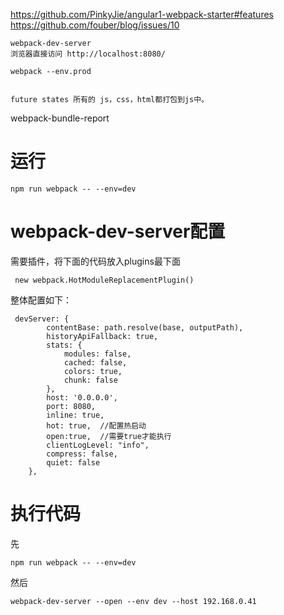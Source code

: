

https://github.com/PinkyJie/angular1-webpack-starter#features
https://github.com/fouber/blog/issues/10


```
webpack-dev-server
浏览器直接访问 http://localhost:8080/

webpack --env.prod


future states 所有的 js，css，html都打包到js中。
```


webpack-bundle-report



# 运行

    npm run webpack -- --env=dev


# webpack-dev-server配置

 需要插件，将下面的代码放入plugins最下面
 
     new webpack.HotModuleReplacementPlugin()
     
     
 整体配置如下：
    
     devServer: {
            contentBase: path.resolve(base, outputPath),
            historyApiFallback: true,
            stats: {
                modules: false,
                cached: false,
                colors: true,
                chunk: false
            },
            host: '0.0.0.0',
            port: 8080,
            inline: true,
            hot: true,  //配置热启动
            open:true,  //需要true才能执行
            clientLogLevel: "info",
            compress: false,
            quiet: false
        },



# 执行代码

先  

    npm run webpack -- --env=dev

然后
    
    webpack-dev-server --open --env dev --host 192.168.0.41
